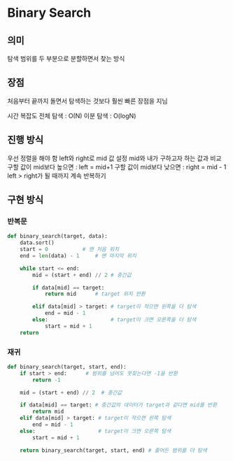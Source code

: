 # Binary Search

## 의미

탐색 범위를 두 부분으로 분할하면서 찾는 방식

## 장점

처음부터 끝까지 돌면서 탐색하는 것보다 훨씬 빠른 장점을 지님

시간 복잡도
전체 탐색 : O(N)
이분 탐색 : O(logN)

## 진행 방식

우선 정렬을 해야 함
left와 right로 mid 값 설정
mid와 내가 구하고자 하는 값과 비교
구할 값이 mid보다 높으면 : left = mid+1 구할 값이 mid보다 낮으면 : right = mid - 1
left > right가 될 때까지 계속 반복하기

## 구현 방식

### 반복문

```py
def binary_search(target, data):
    data.sort()
    start = 0 			# 맨 처음 위치
    end = len(data) - 1 	# 맨 마지막 위치

    while start <= end:
        mid = (start + end) // 2 # 중간값

        if data[mid] == target:
            return mid 		# target 위치 반환

        elif data[mid] > target: # target이 작으면 왼쪽을 더 탐색
            end = mid - 1
        else:                    # target이 크면 오른쪽을 더 탐색
            start = mid + 1
    return
```

### 재귀

```py
def binary_search(target, start, end):
    if start > end:		 # 범위를 넘어도 못찾는다면 -1을 반환
        return -1

    mid = (start + end) // 2  # 중간값

    if data[mid] == target:	# 중간값의 데이터가 target과 같다면 mid를 반환
        return mid
    elif data[mid] > target: # target이 작으면 왼쪽 탐색
        end = mid - 1
    else:                    # target이 크면 오른쪽 탐색
        start = mid + 1

    return binary_search(target, start, end) # 줄어든 범위를 더 탐색
```
